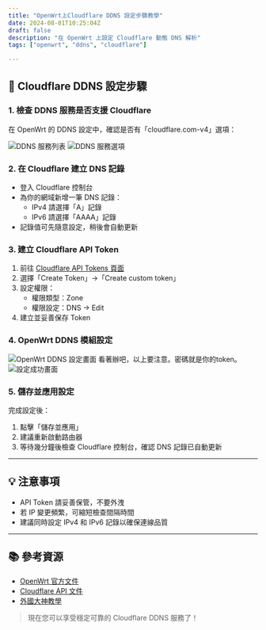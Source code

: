 ```yaml
---
title: "OpenWrt上Cloudflare DDNS 設定步驟教學"
date: 2024-08-01T10:25:04Z
draft: false
description: "在 OpenWrt 上設定 Cloudflare 動態 DNS 解析"
tags: ["openwrt", "ddns", "cloudflare"]

---
```


## 📌 Cloudflare DDNS 設定步驟

### 1. 檢查 DDNS 服務是否支援 Cloudflare
在 OpenWrt 的 DDNS 設定中，確認是否有「cloudflare.com-v4」選項：

![DDNS 服務列表](https://oxs.dahi.icu/pic/Screenshot_20240802-183356.png)
![DDNS 服務選項](https://oxs.dahi.icu/pic/Screenshot_20240802-183347.png)

### 2. 在 Cloudflare 建立 DNS 記錄
- 登入 Cloudflare 控制台
- 為你的網域新增一筆 DNS 記錄：
  - IPv4 請選擇「A」記錄
  - IPv6 請選擇「AAAA」記錄
- 記錄值可先隨意設定，稍後會自動更新

### 3. 建立 Cloudflare API Token
1. 前往 [Cloudflare API Tokens 頁面](https://dash.cloudflare.com/profile/api-tokens)
2. 選擇「Create Token」→「Create custom token」
3. 設定權限：
   - 權限類型：Zone
   - 權限設定：DNS → Edit
4. 建立並妥善保存 Token

### 4. OpenWrt DDNS 模組設定
![OpenWrt DDNS 設定畫面](https://oxs.dahi.icu/pic/Screenshot_20240802-194810~2.png)
看著辦吧，以上要注意。密碼就是你的token。
![設定成功畫面](https://oxs.dahi.icu/pic/Screenshot_20240802-195526.png)

### 5. 儲存並應用設定
完成設定後：
1. 點擊「儲存並應用」
2. 建議重新啟動路由器
3. 等待幾分鐘後檢查 Cloudflare 控制台，確認 DNS 記錄已自動更新

---

## 💡 注意事項
- API Token 請妥善保管，不要外洩
- 若 IP 變更頻繁，可縮短檢查間隔時間
- 建議同時設定 IPv4 和 IPv6 記錄以確保連線品質

---

## 📚 參考資源
- [OpenWrt 官方文件](https://openwrt.org/docs/guide-user/services/ddns/client)
- [Cloudflare API 文件](https://developers.cloudflare.com/api/)
- [外國大神教學](https://alexskra.com/blog/dynamc-dnsddns-with-openwrt-and-cloudflare/)


> 現在您可以享受穩定可靠的 Cloudflare DDNS 服務了！
